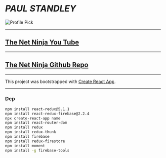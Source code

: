 # _**PAUL STANDLEY**_

![Profile Pick](http://res.cloudinary.com/pieol2/image/upload/v1516543296/profile-small.png)

---

## [The Net Ninja You Tube](https://www.youtube.com/playlist?list=PL4cUxeGkcC9iWstfXntcj8f-dFZ4UtlN3)

---

## [The Net Ninja Github Repo](https://github.com/iamshaunjp/React-Redux-Firebase-App)

---

This project was bootstrapped with [Create React App](https://github.com/facebook/create-react-app).

---

### Dep

```BASH
npm install react-redux@5.1.1
npm install react-redux-firebase@2.2.4
npx create-react-app name
npm install react-router-dom
npm install redux
npm install redux-thunk
npm install firebase
npm install redux-firestore
npm install moment
npm install -g firebase-tools
```